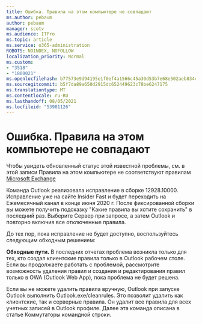 ```yaml
---
title: Ошибка. Правила на этом компьютере не совпадают
ms.author: pebaum
author: pebaum
manager: scotv
ms.audience: ITPro
ms.topic: article
ms.service: o365-administration
ROBOTS: NOINDEX, NOFOLLOW
localization_priority: Normal
ms.custom:
- "3518"
- "1800021"
ms.openlocfilehash: b77573e9d94195e1f0ef4a1566c45a30d53b7e68e502aeb834e2ca5b9e6c5c76
ms.sourcegitcommit: b5f7da89a650d2915dc652449623c78be6247175
ms.translationtype: MT
ms.contentlocale: ru-RU
ms.lasthandoff: 08/05/2021
ms.locfileid: "53981126"
---
```

# <a name="error-the-rules-on-this-computer-do-not-match"></a>Ошибка. Правила на этом компьютере не совпадают

Чтобы увидеть обновленный статус этой известной проблемы, см. в этой записи Правила на этом компьютере не соответствуют правилам [Microsoft Exchange](https://support.office.com/article/d032e037-b224-429e-b325-633afde9b5f0)

Команда Outlook реализовала исправление в сборке 12928.10000. Исправление уже на сайте Insider Fast и будет переходить на Ежемесячный канал в конце июня 2020 г. После фиксированной сборки вы можете получить подсказку "Какие правила вы хотите сохранить" в последний раз. Выберите Сервер при запросе, а затем Outlook и повторно включив все отключенные правила.

До тех пор, пока исправление не будет доступно, воспользуйтесь следующим обходным решением:

**Обходные пути.** В последних отчетах проблема возникла только для тех, кто создал клиентские правила только в Outlook рабочем столе. Если вы продолжаете работать с проблемой, рассмотрите возможность удаления правил и создания и редактирования правил только в OWA (Outlook Web App), пока проблема не будет решена.

Если вы не можете удалить правила вручную, Outlook при запуске Outlook выполнить Outlook.exe/cleanrules. Это позволит удалить как клиентские, так и серверные правила. Он удалит все правила для всех учетных записей в Outlook профиле. Далее эта команда описана в статье Коммутаторы командной строки.

